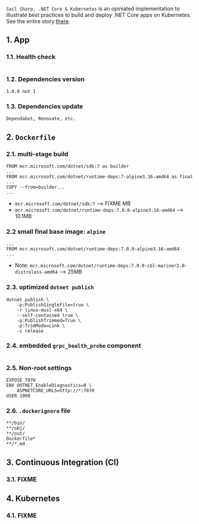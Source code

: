 `Sail Sharp, .NET Core & Kubernetes` is an opiniated implementation to illustrate best practices to build and deploy .NET Core apps on Kubernetes. See the entire story [there]().

## 1. App

### 1.1. Health check

```

```

### 1.2. Dependencies version

```
1.0.0 not 1
```

### 1.3. Dependencies update

```
Dependabot, Renovate, etc.
```

## 2. `Dockerfile`

### 2.1. multi-stage build

```
FROM mcr.microsoft.com/dotnet/sdk:7 as builder
...
FROM mcr.microsoft.com/dotnet/runtime-deps:7-alpine3.16-amd64 as final
...
COPY --from=builder...
...
```
- `mcr.microsoft.com/dotnet/sdk:7` --> FIXME MB
- `mcr.microsoft.com/dotnet/runtime-deps:7.0.0-alpine3.16-amd64` --> 10.1MB

### 2.2 small final base image: `alpine`

```
...
FROM mcr.microsoft.com/dotnet/runtime-deps:7.0.0-alpine3.16-amd64
...
```
- Note: `mcr.microsoft.com/dotnet/runtime-deps:7.0.0-cbl-mariner2.0-distroless-amd64` --> 25MB

### 2.3. optimized `dotnet publish`

```
dotnet publish \
    -p:PublishSingleFile=true \
    -r linux-musl-x64 \
    --self-contained true \
    -p:PublishTrimmed=True \
    -p:TrimMode=Link \
    -c release
```

### 2.4. embedded `grpc_health_probe` component

```

```

### 2.5. Non-root settings

```
EXPOSE 7070
ENV DOTNET_EnableDiagnostics=0 \
    ASPNETCORE_URLS=http://*:7070
USER 1000
```

### 2.6. `.dockerignore` file

```
**/bin/
**/obj/
**/out/
Dockerfile*
**/*.md
```

## 3. Continuous Integration (CI)

### 3.1. FIXME

## 4. Kubernetes

### 4.1. FIXME
